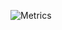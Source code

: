 ![Metrics](https://metrics.lecoq.io/KSPActions?template=terminal&repositories=1&repositories=100&repositories.batch=100&repositories.forks=false&repositories.affiliations=owner&config.timezone=Asia%2FSeoul)
